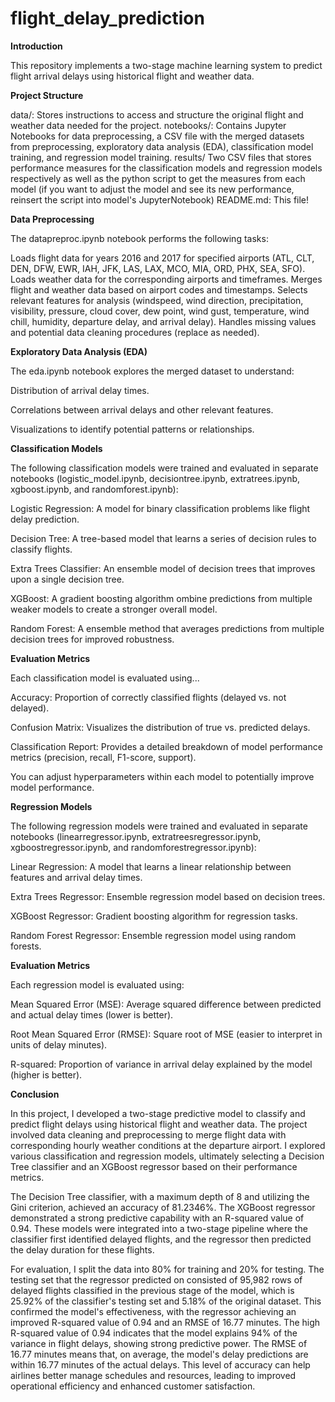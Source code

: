# flight_delay_prediction
**Introduction**

This repository implements a two-stage machine learning system to predict flight arrival delays using historical flight and weather data.

**Project Structure**

data/: Stores instructions to access and structure the original flight and weather data needed for the project.
notebooks/: Contains Jupyter Notebooks for data preprocessing, a CSV file with the merged datasets from preprocessing, exploratory data analysis (EDA), classification model training, and regression model training.
results/ Two CSV files that stores performance measures for the classification models and regression models respectively as well as the python script to get the measures from each model (if you want to adjust the model and see its new performance, reinsert the script into model's JupyterNotebook)
README.md: This file! 

**Data Preprocessing**

The datapreproc.ipynb notebook performs the following tasks:

Loads flight data for years 2016 and 2017 for specified airports (ATL, CLT, DEN, DFW, EWR, IAH, JFK, LAS, LAX, MCO, MIA, ORD, PHX, SEA, SFO).
Loads weather data for the corresponding airports and timeframes.
Merges flight and weather data based on airport codes and timestamps.
Selects relevant features for analysis (windspeed, wind direction, precipitation, visibility, pressure, cloud cover, dew point, wind gust, temperature, wind chill, humidity, departure delay, and arrival delay).
Handles missing values and potential data cleaning procedures (replace as needed).

**Exploratory Data Analysis (EDA)**

The eda.ipynb notebook explores the merged dataset to understand:

Distribution of arrival delay times.

Correlations between arrival delays and other relevant features.

Visualizations to identify potential patterns or relationships.

**Classification Models**

The following classification models were trained and evaluated in separate notebooks (logistic_model.ipynb, decisiontree.ipynb, extratrees.ipynb, xgboost.ipynb, and randomforest.ipynb):

Logistic Regression: A model for binary classification problems like flight delay prediction.

Decision Tree: A tree-based model that learns a series of decision rules to classify flights.

Extra Trees Classifier: An ensemble model of decision trees that improves upon a single decision tree.

XGBoost: A gradient boosting algorithm ombine predictions from multiple weaker models to create a stronger overall model.

Random Forest: A ensemble method that averages predictions from multiple decision trees for improved robustness.

**Evaluation Metrics**

Each classification model is evaluated using...

Accuracy: Proportion of correctly classified flights (delayed vs. not delayed).

Confusion Matrix: Visualizes the distribution of true vs. predicted delays.

Classification Report: Provides a detailed breakdown of model performance metrics (precision, recall, F1-score, support).

You can adjust hyperparameters within each model to potentially improve model performance. 

**Regression Models**

The following regression models were trained and evaluated in separate notebooks (linearregressor.ipynb, extratreesregressor.ipynb, xgboostregressor.ipynb, and randomforestregressor.ipynb):

Linear Regression: A model that learns a linear relationship between features and arrival delay times.

Extra Trees Regressor: Ensemble regression model based on decision trees.

XGBoost Regressor: Gradient boosting algorithm for regression tasks.

Random Forest Regressor: Ensemble regression model using random forests.

**Evaluation Metrics**

Each regression model is evaluated using:

Mean Squared Error (MSE): Average squared difference between predicted and actual delay times (lower is better).

Root Mean Squared Error (RMSE): Square root of MSE (easier to interpret in units of delay minutes).

R-squared: Proportion of variance in arrival delay explained by the model (higher is better).

**Conclusion**

In this project, I  developed a two-stage predictive model to classify and predict flight delays using historical flight and weather data. The project involved data cleaning and preprocessing to merge flight data with corresponding hourly weather conditions at the departure airport. I explored various classification and regression models, ultimately selecting a Decision Tree classifier and an XGBoost regressor based on their performance metrics.

The Decision Tree classifier, with a maximum depth of 8 and utilizing the Gini criterion, achieved an accuracy of 81.2346%. The XGBoost regressor demonstrated a strong predictive capability with an R-squared value of 0.94. These models were integrated into a two-stage pipeline where the classifier first identified delayed flights, and the regressor then predicted the delay duration for these flights.

For evaluation, I split the data into 80% for training and 20% for testing. The testing set that the regressor predicted on consisted of 95,982 rows of delayed flights classified in the previous stage of the model, which is 25.92% of the classifier's testing set and 5.18% of the original dataset. This confirmed the model's effectiveness, with the regressor achieving an improved R-squared value of 0.94 and an RMSE of 16.77 minutes. The high R-squared value of 0.94 indicates that the model explains 94% of the variance in flight delays, showing strong predictive power. The RMSE of 16.77 minutes means that, on average, the model's delay predictions are within 16.77 minutes of the actual delays. This level of accuracy can help airlines better manage schedules and resources, leading to improved operational efficiency and enhanced customer satisfaction.



